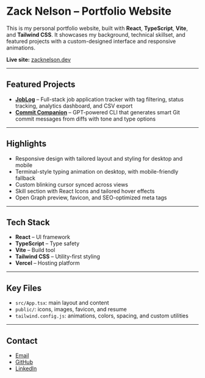 # Zack Nelson – Portfolio Website

This is my personal portfolio website, built with **React**, **TypeScript**, **Vite**, and **Tailwind CSS**. It showcases my background, technical skillset, and featured projects with a custom-designed interface and responsive animations.

**Live site:** [zacknelson.dev](https://www.zacknelson.dev)

---

## Featured Projects

- [**JobLog**](https://joblog.zacknelson.dev/) – Full-stack job application tracker with tag filtering, status tracking, analytics dashboard, and CSV export
- [**Commit Companion**](https://github.com/nelson-zack/commit-companion) – GPT-powered CLI that generates smart Git commit messages from diffs with tone and type options

---

## Highlights

- Responsive design with tailored layout and styling for desktop and mobile
- Terminal-style typing animation on desktop, with mobile-friendly fallback
- Custom blinking cursor synced across views
- Skill section with React Icons and tailored hover effects
- Open Graph preview, favicon, and SEO-optimized meta tags

---

## Tech Stack

- **React** – UI framework
- **TypeScript** – Type safety
- **Vite** – Build tool
- **Tailwind CSS** – Utility-first styling
- **Vercel** – Hosting platform

---

## Key Files

- `src/App.tsx`: main layout and content
- `public/`: icons, images, favicon, and resume
- `tailwind.config.js`: animations, colors, spacing, and custom utilities

---

## Contact

- [Email](mailto:zacknelson15@gmail.com)
- [GitHub](https://github.com/nelson-zack)
- [LinkedIn](https://linkedin.com/in/nelsonzack)
